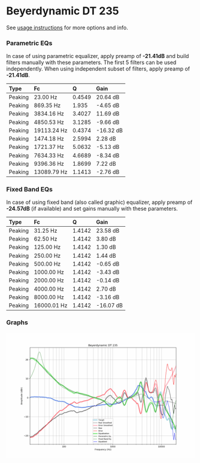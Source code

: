 # Beyerdynamic DT 235
See [usage instructions](https://github.com/jaakkopasanen/AutoEq#usage) for more options and info.

### Parametric EQs
In case of using parametric equalizer, apply preamp of **-21.41dB** and build filters manually
with these parameters. The first 5 filters can be used independently.
When using independent subset of filters, apply preamp of **-21.41dB**.

| Type    | Fc          |      Q | Gain      |
|:--------|:------------|:-------|:----------|
| Peaking | 23.00 Hz    | 0.4549 | 20.64 dB  |
| Peaking | 869.35 Hz   | 1.935  | -4.65 dB  |
| Peaking | 3834.16 Hz  | 3.4027 | 11.69 dB  |
| Peaking | 4850.53 Hz  | 3.1285 | -9.66 dB  |
| Peaking | 19113.24 Hz | 0.4374 | -16.32 dB |
| Peaking | 1474.18 Hz  | 2.5994 | 2.28 dB   |
| Peaking | 1721.37 Hz  | 5.0632 | -5.13 dB  |
| Peaking | 7634.33 Hz  | 4.6689 | -8.34 dB  |
| Peaking | 9396.36 Hz  | 1.8699 | 7.22 dB   |
| Peaking | 13089.79 Hz | 1.1413 | -2.76 dB  |

### Fixed Band EQs
In case of using fixed band (also called graphic) equalizer, apply preamp of **-24.57dB**
(if available) and set gains manually with these parameters.

| Type    | Fc          |      Q | Gain      |
|:--------|:------------|:-------|:----------|
| Peaking | 31.25 Hz    | 1.4142 | 23.58 dB  |
| Peaking | 62.50 Hz    | 1.4142 | 3.80 dB   |
| Peaking | 125.00 Hz   | 1.4142 | 1.30 dB   |
| Peaking | 250.00 Hz   | 1.4142 | 1.44 dB   |
| Peaking | 500.00 Hz   | 1.4142 | -0.65 dB  |
| Peaking | 1000.00 Hz  | 1.4142 | -3.43 dB  |
| Peaking | 2000.00 Hz  | 1.4142 | -0.14 dB  |
| Peaking | 4000.00 Hz  | 1.4142 | 2.70 dB   |
| Peaking | 8000.00 Hz  | 1.4142 | -3.16 dB  |
| Peaking | 16000.01 Hz | 1.4142 | -16.07 dB |

### Graphs
![](./Beyerdynamic%20DT%20235.png)